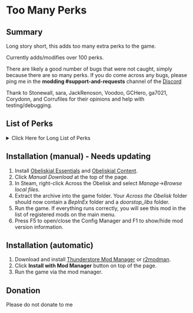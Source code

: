# Too Many Perks

## Summary

Long story short, this adds too many extra perks to the game.

Currently adds/modifies over 100 perks.

There are likely a good number of bugs that were not caught, simply because there are so many perks. If you do come across any bugs, please ping me in the **modding #support-and-requests** channel of the [Discord](https://discord.gg/across-the-obelisk-679706811108163701)

Thank to Stonewall, sara, JackRenoson, Voodoo, GCHero, ga7021, Corydonn, and Corrufiles for their opinions and help with testing/debugging.

## List of Perks
<details>
  <summary>Click Here for Long List of Perks</summary>

## General

### Perks for Experience
exp0: Start with 10 Experience. Gain 10 Experience on level up.  
exp1: Start with 10 Experience. Gain 10 Experience on level up.  
exp2: Start with 10 Experience. Gain 10 Experience on level up.  
exp3: Start with 40 Experience. Gain 40 Experience on level up.  

### Perks for Max HP
health6b: Max HP -12. Gain 12 Max HP on level up.  
health6c: Max HP +36. Lose 14 Max HP on level up  
health6d: At the start of your turn, if you are at max HP, gain 2 Vitality.  

### Perks for Resistances
resistance5b: All Resistances -4%. Gain 4% to all Resistances on level up  
resistance5c: All Resistances +12%. Lose 4% to all Resistances on level up  
resistance5d: Maximum resistances for heroes and monsters are now 97%.  

### Perks for Gold
currency6b: Gain 125 gold on level up.  
currency6c: For every 2,000 gold you have, gain +10% damage.  
currency6d: Rerolling the shop costs 25% less.  
currency6e: Divinations cost 15% less.  

### Perks for Shards
shards5b: Gain 125 shards on level up.  
shards5c: Increases chance for cards to be corrupted by 2%.  

### Perks for Disarm
disarm1a: This hero is immune to Disarm.  
disarm1b: Disarm on this hero cannot be dispelled unless specified, but increases all resists by 10%.  

### Perks for Silence
silence1a: This hero is immune to Silence.  
silence1b: Silence on this hero cannot be dispelled unless specified, but increases all damage by 7.  

### Perks for Sight
sight1d: At the start of your turn, gain 1 Evasion for every enemy with 100 or more Sight charges.  
sight1e: When a monster reaches 100 charges of Sight, Dispel Sight and Purge 3.  

### Perks for Fast
fast0b: Fast on this hero can stack, but loses all charges at the start of turn.  
fast0c: Fast on this hero falls off at the end of turn.  

### Perks for Slow
slow0b: Slow on monsters can stack up to 10, but only reduces Speed by 1 per charge  
slow0c: Slow on heroes can stack up to 10, but only reduces Speed by 1 per charge  

### Perks for Mark
mark1d: Once per combat, when an enemy reaches 10 Mark, apply 2 Taunt.  
mark1e: Every 2 Mark charges on enemies increases Piercing Damage by 3. Mark does not increase any other damage type.  
mark1f: +1 Mark Charge applied on Turn 2 and later.  

### Perks for Evasion
evasion: Evasion on all heroes can stack but loses all charges at the start of turn.  

### Perks for Energy
energy2d: Significantly increases the damage dealt by some high cost cards. Reduces damage dealt by some low cost cards. Works best for single damage instances.  

## Physical

### Perks for Shackle
shackle1a: +1 Charge applied  
shackle1b: This hero is immune to Shackle.  
shackle1c: Shackle cannot be prevented by Immunity or Buffer.  
shackle1d: At start of your turn, gain Fortify equal to your twice your Shackles.  
shackle1e: Shackle on this hero increases Dark charges applied by 1 per charge of Shackle.  
shackle1f: Shackle on monsters increases all damage received by 0.5 per base Speed per charge of Shackle.  

### Perks for Mitigate
mitigate1a: At the start of your turn, gain 2 Mitigate, but only stacks to 5.  
mitigate1b: Mitigate on this hero does not lose charges at start of turn and stacks to 12.  
mitigate1c: At the start of your turn, gain 7 Block per Mitigate charge.  
mitigate1d: Mitigate on this hero reduces incoming damage by 2 per charge, but loses all charges at the start of your turn.  
mitigate1e: Mitigate on heroes and monsters increases damage done by 10% per charge.  

### Perks for Poison
poison2d: If Restricted Power is enabled, increases Max Charges to 300.  
poison2e: Poison on heroes and monsters reduces Slashing resistance by 0.25% per charge.  
poison2f: Poison on monsters reduces all resistances by 5% for every 100 charges.  
poison2g: Once per turn, when a monster with Poison dies, transfer 50% of their Poison charges to a random monster.  
poison2h: -1 Poison. When this hero applies Poison, deal indirect Mind damage to the target equal to 30% of their Poison charges.  


### Perks for Bleed
bleed2d: If Restricted Power is enabled, increases Max Charges to 300.  
bleed2e: When this hero hits an enemy with Bleed, they heal for 25% of the target's Bleed charges.  
bleed2f: Bleed on monsters reduces Piercing resist by 0.25% per charge.  
bleed2g: When a monster dies with Bleed, all monsters lose HP equal to 25% of the killed target's Bleed charges.  

### Perks for Thorns
thorns1d: Cannot be purged unless specified.  
thorns1e: When a monster with Thorns dies, transfer their Thorns charges to a random hero.  
thorns1f: Bless on heroes increases Thorns damage by 5% per charge. (UNTESTED)  

### Perks for Reinforce
reinforce1d: Reinforce on this hero increases Block charges received by 1 per charge of Reinforce.  

### Perks for Block
block5b: If Restricted Power is enabled, increases Max Charges to 600.  
block5c: At start of combat, apply 2 Block to all heroes.  
block5d: When this hero gains Block, they deal 1 Blunt to themselves and a random monster.  

### Perks for Taunt
taunt1e: Taunt on this hero can stack and increases damage by 1 per charge.  

### Perks for Fortify
fortify1d: At the end of this hero's turn, gain 1 Reinforce for every 2 Fortify charges.  

### Perks for Sharp
sharp1e: If Sharp on a hero would increase a damage type, it increases it by 1.5 damage per charge. Sharp on heroes only stacks to 25.  

### Perks for Fury
fury1d: For all heroes, at the end of turn, spread 70% of Fury to adjacent heroes. Fury on heroes loses all charges at end of turn.  

### Perks for Crack
crack2d: Crack on monsters reduces Speed by 1 for every 5 charges.  
crack2e: Crack on monsters reduces Lightning resistance by 0.3% per charge.  
crack2f: Crack on monsters increases Fire damage by 1/charge.  
crack2g: Crack on monsters increases Mind damage by 1/charge.  
crack2h: Crack on monsters reduces Slashing resistance by 0.3% per charge.  

### Perks for Burn
burn2e: Burn increases the damage dealt by Dark explosions by 0.5% per charge.  

### Perks for Chill
chill2e: Chill on monsters reduces Cold and Mind resistance by 0.5% per charge.  
chill2f: At the start of your turn, suffer 3 Chill. Chill on this hero reduces Speed by 1 for every 10 charges  
chill2g: Chill on this hero reduces Speed by 1 for every 3 charges but does not reduce Cold resistance.

### Perks for Sparks
spark2d: Spark on this hero increases Lighting damage by 0.2 per charge.  
spark2e: Spark deal Fire damage. Spark decreases Fire resistance by 0.5% per charge and Lightning resistance by 0.5% per charge.  
spark2f: When you hit an enemy with Sparks, deal Lightning damage equal to 20% of their Sparks to their sides.  
spark2g: When this hero applies Spark, apply 1 Crack.  

### Perks for Insulate
insulate1d: Insulate on this hero prevents their Speed from being lowered by Chill.  
insulate1e: Insulate on this hero increases Elemental damage by 10% per stack, but only increases Elemental resistances by 15%. Insulate on this hero stacks to 15.  

### Perks for Shield
shield5b: If Restricted Power is enabled, increases Max Charges to 300.  
shield5c: At start of combat, apply 4 Shield to all heroes.  

### Perks for Wet
wet1d: Wet does not Dispel or Prevent Burn.  

### Perks for Inspire
inspire0d: If this hero ends their turn with 4 or more cards, gain 1 Inspire  

### Perks for Energize
energize1a: At start of your first turn, gain 1 Energize.  
energize1b: Energize gives 2 energy per charge, but you can only have a maximum of 1 Energize.  
energize1c: Energize increases all damage 1 per charge.  
energize1d: If you end your turn with 4 or more energy, gain 1 Energize.  

### Perks for Spellsword
spellsword1a: Max stacks +2  
spellsword1b: Spellsword on heroes reduces incoming damage by 2, but does not increase damage  
spellsword1c: At the start of your turn, all heroes and monsters gain 1 Spellsword  
spellsword1d: When this hero cast a Spell or Attack that costs 4 or more, gain 1 Spellsword  

### Perks for Powerful
powerful1d: If this hero gains Powerful when it is at max charges, gain 1 Vitality.  

### Perks for Paralyze
paralyze1a: +1 Charge.  
paralyze1b: At the end of your turn, dispel Paralyze from all heroes.  
paralyze1c: Once per enemy per combat, when an enemy reaches 100 Spark, apply 1 Paralyze.  

### Perks for Zeal        
zeal1a: Zeal +1.  
zeal1b: Zeal on this hero loses 3 charges per turn rather than all charges.  
zeal1c: Zeal on this hero can stack up to 10, but reduces Speed by 2 per charge.  
zeal1d: Zeal on heroes and monsters increases all resistances by 0.5% per Wet charge.  
zeal1e: When this hero loses Zeal at end of turn, deal indirect Holy and Fire damage to all monsters equal to 4x the number of charges lost.  

### Perks for Scourge
scourge1a: Scourge +1.  
scourge1b: Scourge on heroes and monsters loses 3 charges per turn rather than all charges. // TODO: Replace with -1/dark explosion  
scourge1c: Scourge on monsters can stack but increases all resists by 3% per charge.  
scourge1d: Instead of Chill, Scourge deals 2 Shadow damage per Sight charge.  
scourge1e: Scourge on monsters increases burn damage by 15%/charge.  

### Perks for Weak
weak1a: Weak +1.  
weak1b: Weak on monsters reduces the application of Auras and Curses by 20%.  
weak1c: Weak cannot be prevented by Immunity or Buffer, but reduces damage and healing by 25% instead of 50%.  
weak1d: This hero is immune to Weak.  

### Perks for Healing
heal5b: When this hero heals a character at Max HP, apply 2 Powerful. [Powerful application cannot be increased by modifiers]  
heal5c: +35% Heal received.  

### Perks for Insane
insane2d: Crack on monsters increases Blunt damage by an additional 1 for every 40 charges of Insane on that monster.  
insane2e: Insane on this hero increases the effectiveness of sharp by 1% per charge.  
insane2f: At the start of their turn, heroes and monsters gain 1 Scourge for every 30 Insane charges on them.  

### Perks for Dark
dark2e: Dark explosions deal Fire damage. Dark reduces Fire resistance by 0.5% per charge in addition to reducing Shadow resistance.  

### Perks for Sanctify
sanctify2d: Every 5 stacks of Sanctify increase the number of Dark charges needed for an explosion by 1.  
sanctify2e: At start of their turn, heroes gain 1 Zeal for every 20 Sanctify charges on them.  

### Perks for Decay
decay1d: Decay purges Reinforce on heroes and monsters.  

decay1e: Every stack of decay increases the damage dealt by poison by 20%.  

### Perks for Courage
courage1d: Courage increases Shield gained by this hero by 1 per charge.  

### Perks for Vitality
vitality1d: Vitality on this hero dispels Poison.  

### Perks for Bless
bless1d: Bless on all heroes increases Slashing, Fire, and Holy damage by 3% per charge but does not increase damage by 1.  

### Perks for Stanza
stanza0d: On their first turn, this hero gains Stanza I.  
stanza0e: On their first turn, this hero gains Stanza II. This hero cannot gain Stanza I or Stanza III  

### Perks for Regeneration
regeneration1d: Regeneration on heroes prevents 1 Vulnerable per charge  

</details>


## Installation (manual) - Needs updating

1. Install [Obeliskial Essentials](https://across-the-obelisk.thunderstore.io/package/meds/Obeliskial_Essentials/) and [Obeliskial Content](https://across-the-obelisk.thunderstore.io/package/meds/Obeliskial_Content/).
2. Click _Manual Download_ at the top of the page.
3. In Steam, right-click Across the Obelisk and select _Manage_->_Browse local files_.
4. Extract the archive into the game folder. Your _Across the Obelisk_ folder should now contain a _BepInEx_ folder and a _doorstop\_libs_ folder.
5. Run the game. If everything runs correctly, you will see this mod in the list of registered mods on the main menu.
6. Press F5 to open/close the Config Manager and F1 to show/hide mod version information.

## Installation (automatic)

1. Download and install [Thunderstore Mod Manager](https://www.overwolf.com/app/Thunderstore-Thunderstore_Mod_Manager) or [r2modman](https://across-the-obelisk.thunderstore.io/package/ebkr/r2modman/).
2. Click **Install with Mod Manager** button on top of the page.
3. Run the game via the mod manager.


## Donation

Please do not donate to me